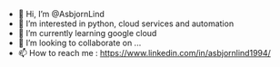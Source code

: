 - 👋 Hi, I’m @AsbjornLind
- 👀 I’m interested in python, cloud services and automation
- 🌱 I’m currently learning google cloud
- 💞️ I’m looking to collaborate on ...
- 📫 How to reach me : https://www.linkedin.com/in/asbjornlind1994/


